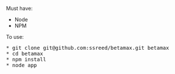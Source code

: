 Must have:

* Node
* NPM

To use:

<pre>
* git clone git@github.com:ssreed/betamax.git betamax
* cd betamax
* npm install
* node app
</pre>
